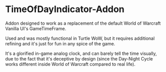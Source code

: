 # TimeOfDayIndicator-Addon
Addon designed to work as a replacement of the default World of Warcraft Vanilla UI's GameTimeFrame.

Used and was mostly functional in Turtle WoW, but it requires additional refining and it's just for fun in any spice of the game.

It's a glorified in-game analog clock, and can barely tell the time visually, due to the fact that it's deceptive by design (since the Day-Night Cycle works different inside World of Warcraft compared to real life).
